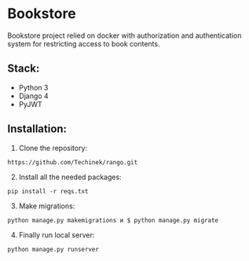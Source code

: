 # Bookstore
Bookstore project relied on docker with authorization and authentication system for restricting access to book contents.

## Stack:
- Python 3
- Django 4
- PyJWT

## Installation:
1. Clone the repository:
```
https://github.com/Techinek/rango.git
```
2. Install all the needed packages:
```
pip install -r reqs.txt
```
3. Make migrations:
```
python manage.py makemigrations и $ python manage.py migrate
```
4. Finally run local server:
```
python manage.py runserver
```
